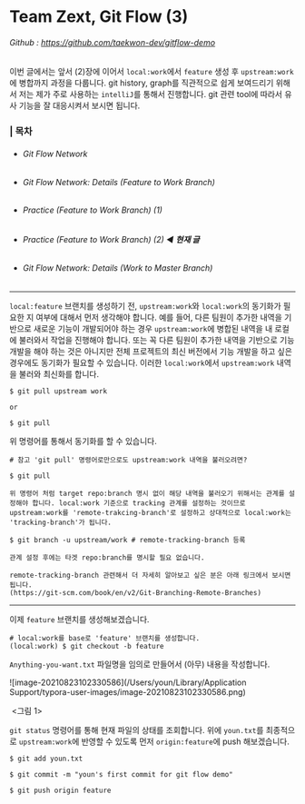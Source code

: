 # Team Zext, Git Flow (3)

###### Github : https://github.com/taekwon-dev/gitflow-demo

이번 글에서는 앞서 (2)장에 이어서 `local:work`에서 `feature` 생성 후 `upstream:work`에 병합까지 과정을 다룹니다. git history, graph를 직관적으로 쉽게 보여드리기 위해서 저는 제가 주로 사용하는 `intelliJ`를 통해서 진행합니다. git 관련 tool에 따라서 유사 기능을 잘 대응시켜서 보시면 됩니다. 

### | 목차

- ###### Git Flow Network 

- ###### Git Flow Network: Details (Feature to Work Branch) 

- ###### Practice (Feature to Work Branch) (1) 

- ###### Practice (Feature to Work Branch) (2) ◀︎ **현재 글**

- ###### Git Flow Network: Details (Work to Master Branch)

___

`local:feature` 브랜치를 생성하기 전, `upstream:work`와 `local:work`의 동기화가 필요한 지 여부에 대해서 먼저 생각해야 합니다. 예를 들어, 다른 팀원이 추가한 내역을 기반으로 새로운 기능이 개발되어야 하는 경우 `upstream:work`에 병합된 내역을 내 로컬에 불러와서 작업을 진행해야 합니다. 또는 꼭 다른 팀원이 추가한 내역을 기반으로 기능 개발을 해야 하는 것은 아니지만 전체 프로젝트의 최신 버전에서 기능 개발을 하고 싶은 경우에도 동기화가 필요할 수 있습니다. 이러한 `local:work`에서 `upstream:work` 내역을 불러와 최신화를 합니다.

```shell
$ git pull upstream work 

or

$ git pull 
```

위 명령어를 통해서 동기화를 할 수 있습니다.

```shell
# 참고 'git pull' 명령어로만으로도 upstream:work 내역을 불러오려면? 

$ git pull 

위 명령어 처럼 target repo:branch 명시 없이 해당 내역을 불러오기 위해서는 관계를 설정해야 합니다. local:work 기준으로 tracking 관계를 설정하는 것이므로 upstream:work를 'remote-trakcing-branch'로 설정하고 상대적으로 local:work는 'tracking-branch'가 됩니다.

$ git branch -u upstream/work # remote-tracking-branch 등록 

관계 설정 후에는 타겟 repo:branch를 명시할 필요 없습니다.

remote-tracking-branch 관련해서 더 자세히 알아보고 싶은 분은 아래 링크에서 보시면 됩니다.
(https://git-scm.com/book/en/v2/Git-Branching-Remote-Branches)
```

___

이제 `feature` 브랜치를 생성해보겠습니다. 

```shell
# local:work를 base로 'feature' 브랜치를 생성합니다.
(local:work) $ git checkout -b feature 
```

`Anything-you-want.txt` 파일명을 임의로 만들어서 (아무) 내용을 작성합니다. 

![image-20210823102330586](/Users/youn/Library/Application Support/typora-user-images/image-20210823102330586.png)

​												 <그림 1> 

`git status` 명령어를 통해 현재 파일의 상태를 조회합니다. 위에 `youn.txt`를 최종적으로 `upstream:work`에 반영할 수 있도록 먼저 `origin:feature`에 push 해보겠습니다. 

```shell
$ git add youn.txt

$ git commit -m "youn's first commit for git flow demo"

$ git push origin feature 
```

